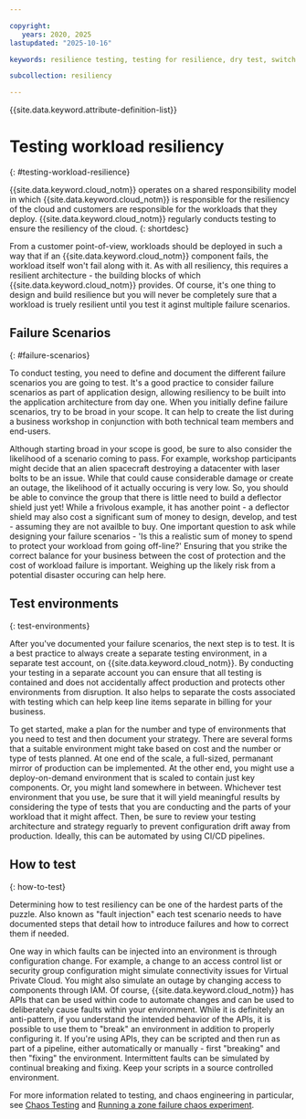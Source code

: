 ```yaml
---

copyright:
   years: 2020, 2025
lastupdated: "2025-10-16"

keywords: resilience testing, testing for resilience, dry test, switch over, resilience simulation

subcollection: resiliency

---
```


{{site.data.keyword.attribute-definition-list}}

# Testing workload resiliency
{: #testing-workload-resilience}

{{site.data.keyword.cloud_notm}} operates on a shared responsibility model in which {{site.data.keyword.cloud_notm}} is responsible for the resiliency of the cloud and customers are responsible for the workloads that they deploy. {{site.data.keyword.cloud_notm}} regularly conducts testing to ensure the resiliency of the cloud.
{: shortdesc}

From a customer point-of-view, workloads should be deployed in such a way that if an {{site.data.keyword.cloud_notm}} component fails, the workload itself won't fail along with it. As with all resiliency, this requires a resilient architecture - the building blocks of which {{site.data.keyword.cloud_notm}} provides. Of course, it's one thing to design and build resilience but you will never be completely sure that a workload is truely resilient until you test it aginst multiple failure scenarios.

## Failure Scenarios
{: #failure-scenarios}

To conduct testing, you need to define and document the different failure scenarios you are going to test. It's a good practice to consider failure scenarios as part of application design, allowing resiliency to be built into the application architecture from day one. When you initially define failure scenarios, try to be broad in your scope. It can help to create the list during a business workshop in conjunction with both technical team members and end-users.

Although starting broad in your scope is good, be sure to also consider the likelihood of a scenario coming to pass. For example, workshop participants might decide that an alien spacecraft destroying a datacenter with laser bolts to be an issue. While that could cause considerable damage or create an outage, the likelihood of it actually occuring is very low. So, you should be able to convince the group that there is little need to build a deflector shield just yet! While a frivolous example, it has another point - a deflector shield may also cost a significant sum of money to design, develop, and test - assuming they are not availble to buy. One important question to ask while designing your failure scenarios - 'Is this a realistic sum of money to spend to protect your workload from going off-line?' Ensuring that you strike the correct balance for your business between the cost of protection and the cost of workload failure is important. Weighing up the likely risk from a potential disaster occuring can help here.


## Test environments
{: test-environments}

After you've documented your failure scenarios, the next step is to test. It is a best practice to always create a separate testing environment, in a separate test account, on {{site.data.keyword.cloud_notm}}. By conducting your testing in a separate account you can ensure that all testing is contained and does not accidentally affect production and protects other environments from disruption. It also helps to separate the costs associated with testing which can help keep line items separate in billing for your business.

To get started, make a plan for the number and type of environments that you need to test and then document your strategy. There are several forms that a suitable environment might take based on cost and the number or type of tests planned. At one end of the scale, a full-sized, permanant mirror of production can be implemented. At the other end, you might use a deploy-on-demand environment that is scaled to contain just key components. Or, you might land somewhere in between. Whichever test environment that you use, be sure that it will yield meaningful results by considering the type of tests that you are conducting and the parts of your workload that it might affect. Then, be sure to review your testing architecture and strategy reguarly to prevent configuration drift away from production. Ideally, this can be automated by using CI/CD pipelines.


## How to test
{: how-to-test}

Determining how to test resiliency can be one of the hardest parts of the puzzle. Also known as "fault injection" each test scenario needs to have documented steps that detail how to introduce failures and how to correct them if needed.

One way in which faults can be injected into an environment is through configuration change. For example, a change to an access control list or security group configuration might simulate connectivity issues for Virtual Private Cloud. You might also simulate an outage by changing access to components through IAM. Of course, {{site.data.keyword.cloud_notm}} has APIs that can be used within code to automate changes and can be used to deliberately cause faults within your environment. While it is definitely an anti-pattern, if you understand the intended behavior of the APIs, it is possible to use them to "break" an environment in addition to properly configuring it. If you're using APIs, they can be scripted and then run as part of a pipeline, either automatically or manually - first "breaking" and then "fixing" the environment. Intermittent faults can be simulated by continual breaking and fixing. Keep your scripts in a source controlled environment.


For more information related to testing, and chaos engineering in particular, see [Chaos Testing](/docs/resiliency?topic=resiliency-chaos-testing) and [Running a zone failure chaos experiment](/docs/resiliency?topic=resiliency-tutorial-litmuschaos).
